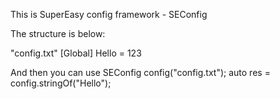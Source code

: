 This is SuperEasy config framework - SEConfig

The structure is below:

"config.txt"
[Global]
Hello = 123

And then you can use 
SEConfig config("config.txt");
auto res = config.stringOf("Hello");
